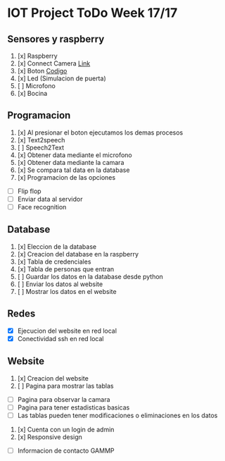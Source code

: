 # IOT Project ToDo Week 17/17

## Sensores y raspberry
1. [x] Raspberry
2. [x] Connect Camera [Link](https://projects.raspberrypi.org/en/projects/getting-started-with-picamera/5)
3. [x] Boton [Codigo](https://raspberrypihq.com/use-a-push-button-with-raspberry-pi-gpio/)
4. [x] Led (Simulacion de puerta)
5. [ ] Microfono
6. [x] Bocina

## Programacion
1. [x] Al presionar el boton ejecutamos los demas procesos
2. [x] Text2speech
3. [ ] Speech2Text
4. [x] Obtener data mediante el microfono
5. [x] Obtener data mediante la camara
6. [x] Se compara tal data en la database
7. [x] Programacion de las opciones
- [ ] Flip flop
- [ ] Enviar data al servidor
- [ ] Face recognition

## Database
1. [x] Eleccion de la database
2. [x] Creacion del database en la raspberry
3. [x] Tabla de credenciales
4. [x] Tabla de personas que entran
5. [ ] Guardar los datos en la database desde python
6. [ ] Enviar los datos al website
7. [ ] Mostrar los datos en el website

## Redes
- [x] Ejecucion del website en red local
- [x] Conectividad ssh en red local

## Website
1. [x] Creacion del website
2. [ ] Pagina para mostrar las tablas
- [ ] Pagina para observar la camara
- [ ] Pagina para tener estadisticas basicas
- [ ] Las tablas pueden tener modificaciones o eliminaciones en los datos
1. [x] Cuenta con un login de admin
2. [x] Responsive design
- [ ] Informacion de contacto GAMMP

